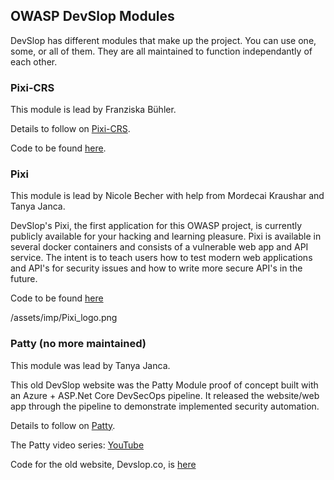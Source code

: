## OWASP DevSlop Modules

DevSlop has different modules that make up the project.  You can use one, some, or all of them.  They are all maintained to function independantly of each other.

### Pixi-CRS

This module is lead by Franziska Bühler.

Details to follow on [Pixi-CRS](pages/pixi_crs.md).

Code to be found [here](https://github.com/DevSlop/pixi-crs).


### Pixi 

This module is lead by Nicole Becher with help from Mordecai Kraushar and Tanya Janca.

DevSlop's Pixi, the first application for this OWASP project, is currently publicly available for your hacking and learning pleasure. Pixi is available in several docker containers and consists of a vulnerable web app and API service.  The intent is to teach users how to test modern web applications and API's for security issues and how to write more secure API's in the future. 

Code to be found [here](https://github.com/DevSlop/Pixi)

/assets/imp/Pixi_logo.png


### Patty (no more maintained)

This module was lead by Tanya Janca.

This old DevSlop website was the Patty Module proof of concept built with an Azure + ASP.Net Core DevSecOps pipeline. It released the website/web app through the pipeline to demonstrate implemented security automation.

Details to follow on [Patty](pages/patty.md).

The Patty video series: [YouTube](https://www.youtube.com/channel/UCyxbNw11fMUgoR3XpVYVPIQ)

Code for the old website, Devslop.co, is [here](https://github.com/DevSlop/DevSlop.co)
